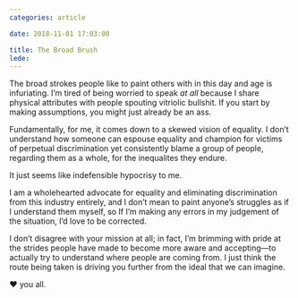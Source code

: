 ```yaml
---
categories: article

date: 2018-11-01 17:03:00

title: The Broad Brush
lede:
---
```


The broad strokes people like to paint others with in this day and age is infuriating. I’m tired of being worried to speak *at all* because I share physical attributes with people spouting vitriolic bullshit. If you start by making assumptions, you might just already be an ass.

Fundamentally, for me, it comes down to a skewed vision of equality. I don’t understand how someone can espouse equality and champion for victims of perpetual discrimination yet consistently blame a group of people, regarding them as a whole, for the inequalites they endure.

It just seems like indefensible hypocrisy to me.

I am a wholehearted advocate for equality and eliminating discrimination from this industry entirely, and I don’t mean to paint anyone’s struggles as if I understand them myself, so If I’m making any errors in my judgement of the situation, I’d love to be corrected.

I don’t disagree with your mission at all; in fact, I’m brimming with pride at the strides people have made to become more aware and accepting—to actually try to understand where people are coming from. I just think the route being taken is driving you further from the ideal that we can imagine.

❤️ you all.
